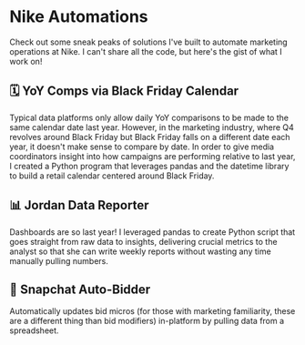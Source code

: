 # Nike Automations
Check out some sneak peaks of solutions I've built to automate marketing operations at Nike. I can't share all the code, but here's the gist of what I work on!

## 🗓️ YoY Comps via Black Friday Calendar
Typical data platforms only allow daily YoY comparisons to be made to the same calendar date last year. However, in the marketing industry, where Q4 revolves around Black Friday but Black Friday falls on a different date each year, it doesn't make sense to compare by date. In order to give media coordinators insight into how campaigns are performing relative to last year, I created a Python program that leverages pandas and the datetime library to build a retail calendar centered around Black Friday.

## 📊 Jordan Data Reporter
Dashboards are so last year! I leveraged pandas to create Python script that goes straight from raw data to insights, delivering crucial metrics to the analyst so that she can write weekly reports without wasting any time manually pulling numbers.

## 📱 Snapchat Auto-Bidder
Automatically updates bid micros (for those with marketing familiarity, these are a different thing than bid modifiers) in-platform by pulling data from a spreadsheet. 
